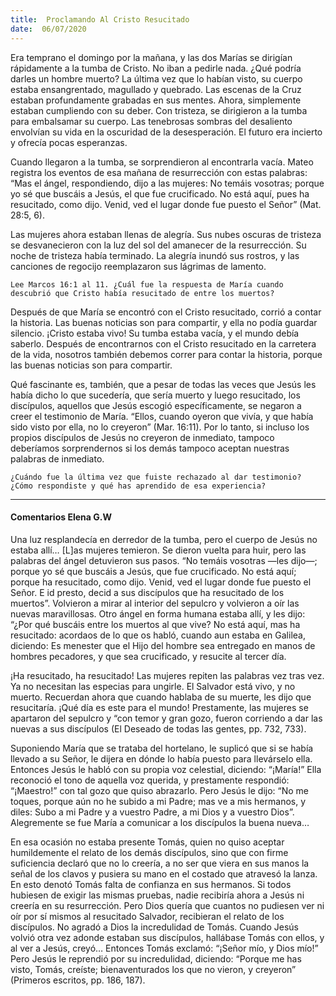 ```yaml
---
title:  Proclamando Al Cristo Resucitado
date:  06/07/2020
---
```


Era temprano el domingo por la mañana, y las dos Marías se dirigían rápidamente a la tumba de Cristo. No iban a pedirle nada. ¿Qué podría darles un hombre muerto? La última vez que lo habían visto, su cuerpo estaba ensangrentado, magullado y quebrado. Las escenas de la Cruz estaban profundamente grabadas en sus mentes. Ahora, simplemente estaban cumpliendo con su deber. Con tristeza, se dirigieron a la tumba para embalsamar su cuerpo. Las tenebrosas sombras del desaliento envolvían su vida en la oscuridad de la desesperación. El futuro era incierto y ofrecía pocas esperanzas.

Cuando llegaron a la tumba, se sorprendieron al encontrarla vacía. Mateo registra los eventos de esa mañana de resurrección con estas palabras: “Mas el ángel, respondiendo, dijo a las mujeres: No temáis vosotras; porque yo sé que buscáis a Jesús, el que fue crucificado. No está aquí, pues ha resucitado, como dijo. Venid, ved el lugar donde fue puesto el Señor” (Mat. 28:5, 6).

Las mujeres ahora estaban llenas de alegría. Sus nubes oscuras de tristeza se desvanecieron con la luz del sol del amanecer de la resurrección. Su noche de tristeza había terminado. La alegría inundó sus rostros, y las canciones de regocijo reemplazaron sus lágrimas de lamento.

`Lee Marcos 16:1 al 11. ¿Cuál fue la respuesta de María cuando descubrió que Cristo había resucitado de entre los muertos?`

Después de que María se encontró con el Cristo resucitado, corrió a contar la historia. Las buenas noticias son para compartir, y ella no podía guardar silencio. ¡Cristo estaba vivo! Su tumba estaba vacía, y el mundo debía saberlo. Después de encontrarnos con el Cristo resucitado en la carretera de la vida, nosotros también debemos correr para contar la historia, porque las buenas noticias son para compartir.

Qué fascinante es, también, que a pesar de todas las veces que Jesús les había dicho lo que sucedería, que sería muerto y luego resucitado, los discípulos, aquellos que Jesús escogió específicamente, se negaron a creer el testimonio de María. “Ellos, cuando oyeron que vivía, y que había sido visto por ella, no lo creyeron” (Mar. 16:11). Por lo tanto, si incluso los propios discípulos de Jesús no creyeron de inmediato, tampoco deberíamos sorprendernos si los demás tampoco aceptan nuestras palabras de inmediato.

`¿Cuándo fue la última vez que fuiste rechazado al dar testimonio? ¿Cómo respondiste y qué has aprendido de esa experiencia?`

---

#### Comentarios Elena G.W

Una luz resplandecía en derredor de la tumba, pero el cuerpo de Jesús no estaba allí… [L]as mujeres temieron. Se dieron vuelta para huir, pero las palabras del ángel detuvieron sus pasos. “No temáis vosotras —les dijo—; porque yo sé que buscáis a Jesús, que fue crucificado. No está aquí; porque ha resucitado, como dijo. Venid, ved el lugar donde fue puesto el Señor. E id presto, decid a sus discípulos que ha resucitado de los muertos”. Volvieron a mirar al interior del sepulcro y volvieron a oír las nuevas maravillosas. Otro ángel en forma humana estaba allí, y les dijo: “¿Por qué buscáis entre los muertos al que vive? No está aquí, mas ha resucitado: acordaos de lo que os habló, cuando aun estaba en Galilea, diciendo: Es menester que el Hijo del hombre sea entregado en manos de hombres pecadores, y que sea crucificado, y resucite al tercer día.

¡Ha resucitado, ha resucitado! Las mujeres repiten las palabras vez tras vez. Ya no necesitan las especias para ungirle. El Salvador está vivo, y no muerto. Recuerdan ahora que cuando hablaba de su muerte, les dijo que resucitaría. ¡Qué día es este para el mundo! Prestamente, las mujeres se apartaron del sepulcro y “con temor y gran gozo, fueron corriendo a dar las nuevas a sus discípulos (El Deseado de todas las gentes, pp. 732, 733).

Suponiendo María que se trataba del hortelano, le suplicó que si se había llevado a su Señor, le dijera en dónde lo había puesto para llevárselo ella. Entonces Jesús le habló con su propia voz celestial, diciendo: “¡María!” Ella reconoció el tono de aquella voz querida, y prestamente respondió: “¡Maestro!” con tal gozo que quiso abrazarlo. Pero Jesús le dijo: “No me toques, porque aún no he subido a mi Padre; mas ve a mis hermanos, y diles: Subo a mi Padre y a vuestro Padre, a mi Dios y a vuestro Dios”. Alegremente se fue María a comunicar a los discípulos la buena nueva…

En esa ocasión no estaba presente Tomás, quien no quiso aceptar humildemente el relato de los demás discípulos, sino que con firme suficiencia declaró que no lo creería, a no ser que viera en sus manos la señal de los clavos y pusiera su mano en el costado que atravesó la lanza. En esto denotó Tomás falta de confianza en sus hermanos. Si todos hubiesen de exigir las mismas pruebas, nadie recibiría ahora a Jesús ni creería en su resurrección. Pero Dios quería que cuantos no pudiesen ver ni oír por sí mismos al resucitado Salvador, recibieran el relato de los discípulos. No agradó a Dios la incredulidad de Tomás. Cuando Jesús volvió otra vez adonde estaban sus discípulos, hallábase Tomás con ellos, y al ver a Jesús, creyó… Entonces Tomás exclamó: “¡Señor mío, y Dios mío!” Pero Jesús le reprendió por su incredulidad, diciendo: “Porque me has visto, Tomás, creíste; bienaventurados los que no vieron, y creyeron” (Primeros escritos, pp. 186, 187).